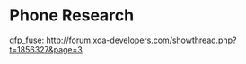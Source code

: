 Phone Research
==================
qfp_fuse: http://forum.xda-developers.com/showthread.php?t=1856327&page=3

